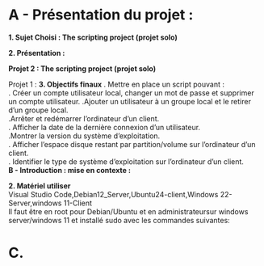 # A - Présentation du projet :
**1. Sujet Choisi : The scripting project (projet solo)**


**2. Présentation :**

**Projet 2 : The scripting project (projet solo)**

Projet 1 : 
**3. Objectifs finaux**
. Mettre en place un script pouvant :  
. Créer un compte utilisateur local, changer un mot de passe et supprimer un compte utilisateur. 
.Ajouter un utilisateur à un groupe local et le retirer d’un groupe local.  
.Arrêter et redémarrer l’ordinateur d’un client.  
. Afficher la date de la dernière connexion d’un utilisateur.  
.Montrer la version du système d’exploitation.  
. Afficher l’espace disque restant par partition/volume sur l’ordinateur d’un client.  
. Identifier le type de système d’exploitation sur l’ordinateur d’un client.  
 **B - Introduction : mise en contexte :**  


**2. Matériel utiliser**   
Visual Studio Code,Debian12_Server,Ubuntu24-client,Windows 22-Server,windows 11-Client     
Il faut être en root pour Debian/Ubuntu et en administrateursur windows server/windows 11 et installé sudo avec les commandes suivantes: 
# C.


